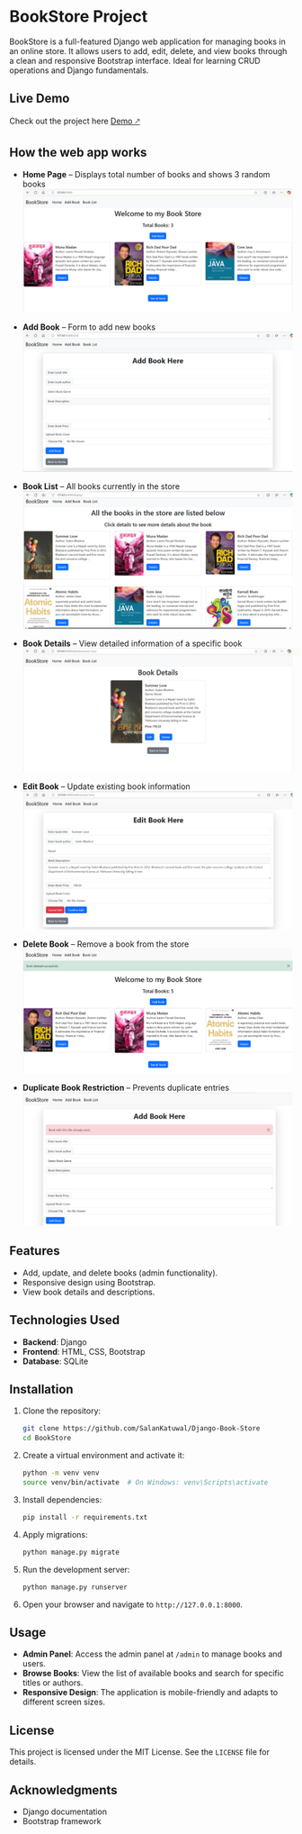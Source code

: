 # BookStore Project

BookStore is a full-featured Django web application for managing books in an online store. It allows users to add, edit, delete, and view books through a clean and responsive Bootstrap interface. Ideal for learning CRUD operations and Django fundamentals.

## Live Demo
Check out the project here [Demo 🡕](https://www.salankatuwal.com.np/bookstore.html)

## How the web app works

- **Home Page** – Displays total number of books and shows 3 random books
![Home](/photos/home.png) 

- **Add Book** – Form to add new books
![Add](/photos/add.png) 

- **Book List** – All books currently in the store
![App Screenshot](/photos/list.png) 

- **Book Details** – View detailed information of a specific book
![App Screenshot](/photos/details.png) 

- **Edit Book** – Update existing book information
![App Screenshot](/photos/edit.png) 

- **Delete Book** – Remove a book from the store
![App Screenshot](/photos/delete.png) 

- **Duplicate Book Restriction** – Prevents duplicate entries
![App Screenshot](/photos/same.png) 


## Features

- Add, update, and delete books (admin functionality).
- Responsive design using Bootstrap.
- View book details and descriptions.

## Technologies Used

- **Backend**: Django
- **Frontend**: HTML, CSS, Bootstrap
- **Database**: SQLite

## Installation

1. Clone the repository:
    ```bash
    git clone https://github.com/SalanKatuwal/Django-Book-Store
    cd BookStore
    ```

2. Create a virtual environment and activate it:
    ```bash
    python -m venv venv
    source venv/bin/activate  # On Windows: venv\Scripts\activate
    ```

3. Install dependencies:
    ```bash
    pip install -r requirements.txt
    ```

4. Apply migrations:
    ```bash
    python manage.py migrate
    ```

5. Run the development server:
    ```bash
    python manage.py runserver
    ```

6. Open your browser and navigate to `http://127.0.0.1:8000`.

## Usage

- **Admin Panel**: Access the admin panel at `/admin` to manage books and users.
- **Browse Books**: View the list of available books and search for specific titles or authors.
- **Responsive Design**: The application is mobile-friendly and adapts to different screen sizes.


## License

This project is licensed under the MIT License. See the `LICENSE` file for details.

## Acknowledgments

- Django documentation
- Bootstrap framework  